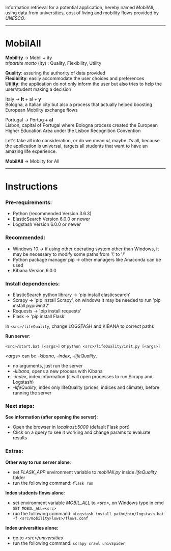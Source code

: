 Information retrieval for a potential application, hereby named _MobilAll_, using data from universities, cost of living and mobility flows provided by _UNESCO_.

---

# MobilAll

**Mobility** -> Mobil + ity  
_tripartite motto_ (ity) : Quality, Flexibility, Utility

**Quality**: assuring the authority of data provided  
**Flexibility**: easily accommodate the user choices and preferences  
**Utility**: the application do not only inform the user but also tries to help the user/student making a decision  

Italy -> **It** + al + **y**  
Bologna, a Italian city but also a process that actually helped boosting European Mobility exchange flows

Portugal -> Portug + **al**  
Lisbon, capital of Portugal where Bologna process created the European Higher Education Area under the Lisbon Recognition Convention

Let's take all into consideration, or do we mean _al_, maybe it’s all, because the application is universal, targets all students that want to have an amazing **l**ife experience.

**MobilAll** -> Mobilty for All


---

# Instructions

### Pre-requirements:
* Python (recommended Version 3.6.3)
* ElasticSearch Version 6.0.0 or newer
* Logstash Version 6.0.0 or newer

### Recommended:
* Windows 10 -> if using other operating system other than Windows, it may be necessary to modify some paths from '\\' to '/'
* Python package manager pip -> other managers like Anaconda can be used
* Kibana Version 6.0.0

### Install dependencies:
* ElasticSearch python library -> 'pip install elasticsearch'
* Scrapy -> 'pip install Scrapy', on windows it may be needed to run 'pip install pypiwin32'
* Requests -> 'pip install requests'
* Flask -> 'pip install Flask'

In `<src>/lifeQuality`, change LOGSTASH and KIBANA to correct paths

**Run server**:

`<src>/start.bat [<args>]` or `python <src>/lifeQuality/init.py [<args>]`

_\<args\>_ can be _-kibana_, _-index_, _-lifeQuality_.
* no arguments, just run the server
* _-kibana_, opens a new process with Kibana
* _-index_, index information (it will open processes to run Scrapy and Logstash)
* _-lifeQuality_, index only lifeQuality (prices, indices and climate), before running the server

### Next steps:
**See information (after opening the server)**:
* Open the browser in _localhost:5000_ (default Flask port)
* Click on a query to see it working and change params to evaluate results

### Extras:
**Other way to run server alone**:
* set _FLASK_APP_ environment variable to _mobilAll.py_ inside _lifeQuality_ folder
* run the following command: `flask run`

**Index students flows alone**:
* set environment variable _MOBIL_ALL_ to _\<src\>_, on Windows type in cmd `SET MOBIL_ALL=<src>`
* run the following command: `<Logstash install path>/bin/logstash.bat -f <src/mobilityFlows>/flows.conf`

**Index universities alone:**
* go to _\<src\>/universities_
* run the following command: `scrapy crawl univSpider`

